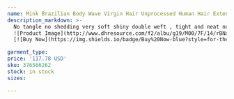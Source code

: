 ```yaml
---
name: Mink Brazilian Body Wave Virgin Hair Unprocessed Human Hair Extensions Brazilian Straight Hair Weave Bundles
description_markdown: >-
  No tangle no shedding very soft shiny double weft , tight and neat no split end .standard length and weight ,unprocessed hair fast delivery , Nature color Wholesale factory price good quality . can be bleached and dyed . Bouncy shinny human hair . enough length . fast delivery . 7 days no reason return .looking natural .Lasting long time .Silky Look and Feel Soft . can be restyled and curled in your favorite hairstyle . no chemical .tangle free .more styles in stock . top quality and after sell customer service .Soft and Silky, Healthy Thick Bundles can be restyled and curled in your favorite hairstyle ..syi
  ![Product Image](http://www.dhresource.com/f2/albu/g19/M00/7F/14/rBNaN2HJhJ2AShlbAAhKZ8vxoqs688.jpg)
  [![Buy Now](https://img.shields.io/badge/Buy%20Now-blue?style=for-the-badge&logo=none)](https://www.tkqlhce.com/click-100820740-14451685?url=http%3A%2F%2Fwww.dhgate.com%2Fproduct%2Fgagaqueen-hair-products-brazillian-virgin%2F376566262.html)

garment_type:
price: '117.78 USD'
sku: 376566262
stock: in stock
sizes:

---
```

